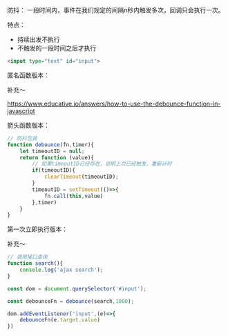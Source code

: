 防抖：
一段时间内，事件在我们规定的间隔n秒内触发多次，回调只会执行一次。

特点：
* 持续出发不执行
* 不触发的一段时间之后才执行

```html
<input type="text" id="input">
```
匿名函数版本：

补充～

https://www.educative.io/answers/how-to-use-the-debounce-function-in-javascript

箭头函数版本：
```Javascript
// 防抖包装
function debounce(fn,timer){
    let timeoutID = null;
    return function (value){
        // 如果timeoutID已经存在，说明上次已经触发，重新计时
        if(timeoutID){
            clearTimeout(timeoutID);
        }
        timeoutID = setTimeout(()=>{
            fn.call(this,value)
        },timer)
    }
}
```

第一次立即执行版本：

补充～


```JavaScript
// 调用接口查询
function search(){
    console.log('ajax search');
}

const dom = document.querySelector('#input');

const debounceFn = debounce(search,1000);

dom.addEventListener('input',(e)=>{
    debounceFn(e.target.value)
})
```